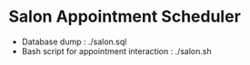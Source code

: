 # Salon Appointment Scheduler
  - Database dump :                              ./salon.sql
  - Bash script for appointment interaction :    ./salon.sh


